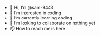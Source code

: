 - 👋 Hi, I’m @sam-9443
- 👀 I’m interested in coding
- 🌱 I’m currently learning coding
- 💞️ I’m looking to collaborate on nothing yet
- 📫 How to reach me is here

<!---
sam-9443/sam-9443 is a ✨ special ✨ repository because its `README.md` (this file) appears on your GitHub profile.
You can click the Preview link to take a look at your changes.
--->
